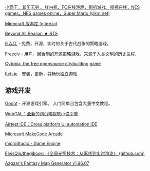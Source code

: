 
[小霸王，其乐无穷 。红白机，FC在线游戏，街机游戏，街机在线，NES games，NES games online，Super Mario (yikm.net)](https://www.yikm.net/)

[Minecraft 版本库 (gitee.io)](https://mcarc.gitee.io/)

[Beyond All Reason ★ RTS](https://www.beyondallreason.info/)

[0 A.D.](https://play0ad.com/) - 免费，开源，实时的关于古代战争的策略游戏。

[Freeciv](http://www.freeciv.org/) - 用户、回合制的开源策略游戏，来源于人类文明的历史进程.

[Cytopia, the free opensource citybuilding game](https://www.cytopia.net/)


[Itch.io](https://itch.io/app/) - 安装，更新，并畅玩独立游戏

## 游戏开发

[Godot](https://github.com/godotengine/godot) - 开源游戏引擎。 入门简单且包含大量中文教程。

[WebGAL：全新的网页端视觉小说引擎](https://openwebgal.com/zh-cn/)

[Airtest IDE：Cross platform UI automation IDE](https://airtest.netease.com/)

[Microsoft MakeCode Arcade](https://arcade.makecode.com/)

[microStudio - Game Engine](https://microstudio.dev/)

[ElvisQin/thegibook: 《全局光照技术：从离线到实时渲染》 (github.com)](https://github.com/ElvisQin/thegibook)

[Azgaar's Fantasy Map Generator v1.96.07](https://azgaar.github.io/Fantasy-Map-Generator/)
